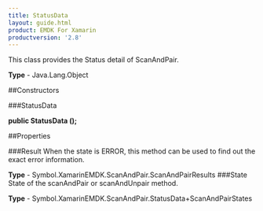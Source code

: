 ```yaml
---
title: StatusData
layout: guide.html
product: EMDK For Xamarin 
productversion: '2.8' 
---
```

This class provides the Status detail of ScanAndPair.

**Type** - Java.Lang.Object

##Constructors

###StatusData

**public StatusData ();**


        

##Properties

###Result
When the state is ERROR, this method can be used to find out the exact error information.

**Type** - Symbol.XamarinEMDK.ScanAndPair.ScanAndPairResults
###State
State of the scanAndPair or scanAndUnpair method.

**Type** - Symbol.XamarinEMDK.ScanAndPair.StatusData+ScanAndPairStates

